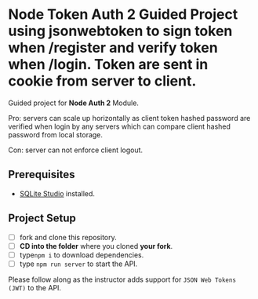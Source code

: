 # Node Token Auth 2 Guided Project using jsonwebtoken to sign token when /register and verify token when /login. Token are sent in cookie from server to client.

Guided project for **Node Auth 2** Module.

Pro: servers can scale up horizontally as client token hashed password are verified when login by any servers which can compare client hashed password from local storage.

Con: server can not enforce client logout.

## Prerequisites

- [SQLite Studio](https://sqlitestudio.pl/index.rvt?act=download) installed.

## Project Setup

- [ ] fork and clone this repository.
- [ ] **CD into the folder** where you cloned **your fork**.
- [ ] type`npm i` to download dependencies.
- [ ] type `npm run server` to start the API.

Please follow along as the instructor adds support for `JSON Web Tokens (JWT)` to the API.
